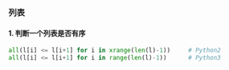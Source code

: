 ### 列表

#### 1. 判断一个列表是否有序

```python
all(l[i] <= l[i+1] for i in xrange(len(l)-1))     # Python2
all(l[i] <= l[i+1] for i in range(len(l)-1))	  # Python3
```

  